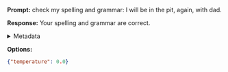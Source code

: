 **Prompt:**
check my spelling and grammar: I will be in the pit, again, with dad.

**Response:**
Your spelling and grammar are correct.

<details><summary>Metadata</summary>

- Duration: 770 ms
- Datetime: 2023-08-13T09:45:12.741577
- Model: gpt-3.5-turbo-0613

</details>

**Options:**
```json
{"temperature": 0.0}
```

